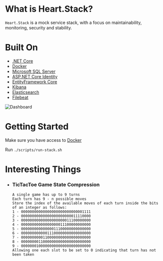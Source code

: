 # What is Heart.Stack?
`Heart.Stack` is a mock service stack, with a focus on maintainability, monitoring, security and stability.

# Built On
- [.NET Core](https://dotnet.microsoft.com/download/dotnet-core)
- [Docker](https://www.docker.com/)
- [Microsoft SQL Server](https://www.microsoft.com/en-us/sql-server)
- [ASP.NET Core Identity](https://docs.microsoft.com/en-us/aspnet/core/security/authentication/identity)
- [EntityFramework Core](https://docs.microsoft.com/en-us/ef/core/)
- [Kibana](https://www.elastic.co/products/kibana)
- [Elasticsearch](https://www.elastic.co/products/elasticsearch)
- [Filebeat](https://www.elastic.co/products/beats/filebeat)

![Dashboard](https://s7.gifyu.com/images/tictactoe.gif)

# Getting Started
Make sure you have access to [Docker](https://www.docker.com/)

Run `./scripts/run-stack.sh`

# Interesting Things

- ### TicTacToe Game State Compression
    ```
    A single game has up to 9 turns
    Each turn has 9 - n possible moves
    Store the index of the available moves of each turn inside the bits of an integer as follows:
    1 - 00000000000000000000000000001111
    2 - 00000000000000000000000011110000
    3 - 00000000000000000000011100000000
    4 - 00000000000000000011100000000000
    5 - 00000000000000011100000000000000
    6 - 00000000000011100000000000000000
    7 - 00000000001100000000000000000000
    8 - 00000000110000000000000000000000
    9 - 00000001000000000000000000000000
    Allowing one each slot to be set to 0 indicating that turn has not been taken
    ```
